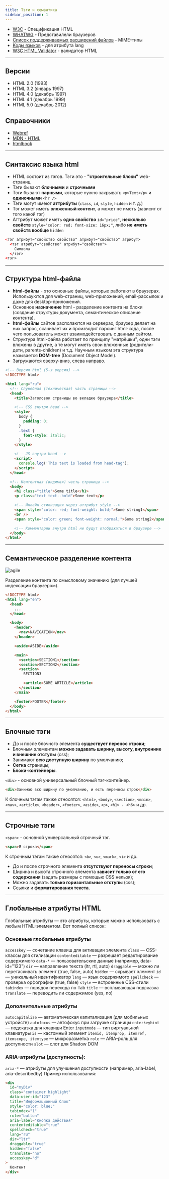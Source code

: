 ```yaml
---
title: Тэги и семантика
sidebar_position: 1
---
```


- [W3C](https://www.w3.org/) - Спецификация HTML
- [WHATWG](https://whatwg.org/) - Представилели браузеров
- [Список поддерживаемых расширений файлов](https://webref.ru/html/value/mime) - MIME-типы
- [Коды языков](https://webref.ru/html/value/lang) - для атрибута lang
- [W3C HTML Validator](https://validator.w3.org/) - валидатор HTML

---

## Версии

- HTML 2.0 (1993)
- HTML 3.2 (январь 1997)
- HTML 4.0 (декабрь 1997)
- HTML 4.1 (декабрь 1999)
- HTML 5.0 (декабрь 2012)

## Справочники

- [Webref](https://webref.ru/html)
- [MDN - HTML](https://developer.mozilla.org/ru/docs/Web/HTML)
- [htmlbook](http://htmlbook.ru/html/)

---

## Синтаксис языка html

- HTML состоит из тэгов. Тэги это - **"строительные блоки"** web-страниц
- Тэги бывают **блочными** и **строчными**
- Тэги бывают **парными**, которые нужно закрывать `<p>Text</p>` и **одиночными** `<hr />`
- Тэги могут имеют **аттрибуты** (`class`, `id`, `style`, `hidden` и т. д.)
- Тэг может иметь **вложенный контент**, а может не иметь (зависит от того какой тэг)
- Аттрибут может иметь **одно свойство** `id="price"`, **несколько свойств** `style="color: red; font-size: 16px;"`, либо **не иметь свойств вообще** `hidden`

```html
<тэг атрибут="свойство свойство" атрибут="свойство" атрибут>
  <тэг атрибут="свойство" атрибут="свойство">
    Символы
  </тэг>
<тэг>
```

---

## Структура html-файла

- **html-файлы** - это основные файлы, которые работают в браузерах. Используются для web-страниц, web-приложений, email-рассылок и даже для desktop-приложений.
- Основное **назначение** html - разделение контента на блоки (создание структуры документа, семантическое описание контента).
- **html-файлы** сайтов располаются на серверах, браузер делает на них запроc, скачивает их и производит парсинг html-кода, после чего пользователь может взаимодействовать с данным сайтом.
- Структура html-файла работает по принципу "матрёшки", одни тэги вложены в другие, а те могут иметь свои вложенные (родители-дети, parents-children) и т.д. Научным языком эта структура называется **DOM-tree** (Document Object Model).
- Загружаются сверху-вниз, слева направо.

```html title="index.html"
<!-- Версия html (5-я версия) -->
<!DOCTYPE html>

<html lang="ru">
  <!-- Служебная (техническая) часть страницы -->
  <head>
    <title>Заголовок страницы во вкладке браузера</title>

    <!-- CSS внутри head -->
    <style>
      body {
        padding: 0;
      }
      .text {
        font-style: italic;
      }
    </style>

    <!-- JS внутри head -->
    <script>
      console.log('This text is loaded from head-tag');
    </script>
  </head>

  <!-- Контентная (видимая) часть страницы -->
  <body>
    <h1 class="title">Some title</h1>
    <p class="text text--bold">Some text</p>

    <!-- Инлайн стилизация через аттрибут style -->
    <span style="color: red; font-weight: bold;">Some string1</span>
    <br />
    <span style="color: green; font-weight: normal;">Some string2</span>

    <!-- Комментарии внутри html не будут отображаться в браузере -->
  </body>
</html>
```

---

## Семантическое разделение контента

![agile](/img/html/semantic.png)

Разделение контента по смысловому значению (для лучшей индексации браузером).

```html
<!DOCTYPE html>
<html lang="en">
  <head>
    ...
  </head>

  <body>
    <header>
      <nav>NAVIGATION</nav>
    </header>

    <aside>ASIDE</aside>

    <main>
      <section>SECTION1</section>
      <section>SECTION2</section>
      <section>
        SECTION3

        <article>SOME ARTICLE</article>
      </section>
    </main>

    <footer>FOOTER</footer>
  </body>
</html>
```

---

## Блочные тэги

- До и после блочного элемента **существует перенос строки**;
- Блочным элементам **можно задавать ширину, высоту, внутренние и внешние отступы** (css);
- Занимают **всю доступную ширину** по умолчанию;
- **Cетка** страницы;
- **Блоки-контейнеры**.

`<div>` - основной универсальный блочный тэг-контейнер.

```html
<div>Занимаю всю ширину по умолчанию, и есть переносы строк</div>
```

К блочным тэгам также относятся: `<html>`, `<body>`, `<section>`, `<main>`, `<nav>`, `<article>`, `<header>`, `<footer>`, `<aside>`, `<p>`, `<h1> - <h6>` и др.

---

## Строчные тэги

`<span>` - основной универсальный строчный тэг.

```html
<span>Я строка</span>
```

К строчным тэгам также относятся: `<b>`, `<u>`, `<mark>`, `<i>` и др.

- До и после строчного элемента **отсутствуют переносы строки**;
- Ширина и высота строчного элемента **зависит только от его содержания** (задать размеры с помощью CSS нельзя);
- Можно задавать **только горизонтальные отступы** (css);
- Cсылки и **форматирования текста**.

---

## Глобальные атрибуты HTML

Глобальные атрибуты — это атрибуты, которые можно использовать с любым HTML-элементом. Вот полный список:

### Основные глобальные атрибуты

`accesskey` — сочетание клавиш для активации элемента
`class` — CSS-классы для стилизации
`contenteditable` — разрешает редактирование содержимого
`data-*` — пользовательские данные (например, data-id="123")
`dir` — направление текста (ltr, rtl, auto)
`draggable` — можно ли перетаскивать элемент (true, false, auto)
`hidden` — скрывает элемент
`id` — уникальный идентификатор
`lang` — язык содержимого
`spellcheck` — проверка орфографии (true, false)
`style` — встроенные CSS-стили
`tabindex` — порядок перехода по Tab
`title` — всплывающая подсказка
`translate` — переводить ли содержимое (yes, no)

### Дополнительные атрибуты

`autocapitalize` — автоматическая капитализация (для мобильных устройств)
`autofocus` — автофокус при загрузке страницы
`enterkeyhint` — подсказка для клавиши Enter
`inputmode` — тип виртуальной клавиатуры
`is` — кастомный элемент
`itemid, itemprop, itemref, itemscope, itemtype` — микроразметка
`role` — ARIA-роль для доступности
`slot` — слот для Shadow DOM

### ARIA-атрибуты (доступность):

`aria-*` — атрибуты для улучшения доступности (например, aria-label, aria-describedby)
Пример использования:

```html
<div
  id="myDiv"
  class="container highlight"
  data-user-id="123"
  title="Информационный блок"
  style="color: blue;"
  tabindex="1"
  role="button"
  aria-label="Кнопка действия"
  contenteditable="true"
  spellcheck="true"
  lang="ru"
  dir="ltr"
  draggable="true"
  hidden="false"
  translate="no"
  accesskey="d"
>
  Контент
</div>
```
